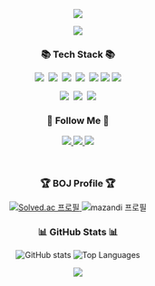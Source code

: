 <!-- Header -->
<p align='center'>
    <img src="https://capsule-render.vercel.app/api?type=waving&color=auto&height=300&section=header&text=quddaz%20BackEnd&fontSize=90&animation=fadeIn&fontAlignY=38&desc=&descAlignY=55&descAlign=80"/>
</p>

<!-- Hit Counter -->
<p align='center'>
    <a href="https://hits.seeyoufarm.com">
        <img src="https://hits.seeyoufarm.com/api/count/incr/badge.svg?url=https%3A%2F%2Fgithub.com%2Fquddaz&count_bg=%23F32DEC&title_bg=%23555555&icon=&icon_color=%23E7E7E7&title=hits&edge_flat=false"/>
    </a>
</p>

<!-- Tech Stack -->
<h3 align="center">📚 Tech Stack 📚</h3>
<p align="center">
  <img src="https://img.shields.io/badge/Java-007396?style=flat-square&logo=Java&logoColor=white"/>&nbsp;
  <img src="https://img.shields.io/badge/Spring-6DB33F?style=flat-square&logo=Spring&logoColor=white"/>&nbsp;
  <img src="https://img.shields.io/badge/SpringBoot-6DB33F?style=flat-square&logo=SpringBoot&logoColor=white"/>&nbsp; 
  <img src="https://img.shields.io/badge/Mysql-E6B91E?style=flat-square&logo=MySql&logoColor=white"/>&nbsp;
    <img src="https://img.shields.io/badge/Docker-2496ED?style=flat-square&logo=Docker&logoColor=white"/>
     <img src="https://img.shields.io/badge/AWS_EC2-20232a.svg?style=flat-square&logo=amazonec2&logoColor=white" />
    <img src="https://img.shields.io/badge/GitHub Action-2496ED?style=flat-square&logo=githubactions&logoColor=skyblue" />
</p>
<p align="center">
      <img src="https://img.shields.io/badge/Git-F05032?style=flat-square&logo=git&logoColor=white"/>&nbsp;
  <img src="https://img.shields.io/badge/GitHub-181717?style=flat-square&logo=github&logoColor=white"/>&nbsp;
    <img src="https://img.shields.io/badge/Figma-F24E1E?style=flat-square&logo=figma&logoColor=white"/>
</p>


<!-- Follow Me -->
<h3 align="center">📝 Follow Me 📝</h3>
<p align="center">
    <a href="https://quddnd.tistory.com/" target="_blank">
        <img src="https://img.shields.io/badge/Tistory-FFCD00?style=for-the-badge&logo=Kakao&logoColor=white"/>
    </a>
    <a href="mailto:playgrounm@gmail.com">
        <img src="https://img.shields.io/badge/Gmail-D14836?style=for-the-badge&logo=gmail&logoColor=white"/>
    </a>
    <a href="mailto:quddnddl35@naver.com">
        <img src="https://img.shields.io/badge/Naver-00e063?style=for-the-badge&logo=naver&logoColor=white"/>
    </a>
</p>
<br>

<!-- Solved.ac and Mazandi Profile -->
<h3 align="center">🏆 BOJ Profile 🏆</h3>
<p align="center">
    <a href="https://solved.ac/quddnd">
        <img src="http://mazassumnida.wtf/api/v2/generate_badge?boj=quddnd" alt="Solved.ac 프로필"/>
    </a>
    <img src="http://mazandi.herokuapp.com/api?handle=quddnd&theme=dark" alt="mazandi 프로필"/>
</p>

<!-- GitHub Stats -->
<h3 align="center">📊 GitHub Stats 📊</h3>
<p align="center">
    <img src="https://github-readme-stats.vercel.app/api?username=quddaz&show_icons=true&theme=radical" alt="GitHub stats"/>
    <img src="https://github-readme-stats.vercel.app/api/top-langs/?username=quddaz&layout=compact&theme=radical" alt="Top Languages"/>
</p>

<!-- Footer -->
<p align="center">
    <img src="https://capsule-render.vercel.app/api?section=footer&type=waving&color=auto"/>
</p>

